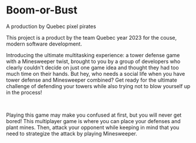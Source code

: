 # Boom-or-Bust
A production by Quebec pixel pirates 

This project is a product by the team Quebec year 2023 for the couse, modern software development. 


Introducing the ultimate multitasking experience: a tower defense game with a Minesweeper twist, 
brought to you by a group of developers who clearly couldn't decide on just one game idea and 
thought they had too much time on their hands. But hey, who needs a social life when you have tower
defense and Minesweeper combined? Get ready for the ultimate challenge of defending your towers while
also trying not to blow yourself up in the process!


​

Playing this game may make you confused at first, but you will never get bored! This multiplayer game
is where you can place your defenses and plant mines. Then,  attack your opponent while keeping in mind
that you need to strategize the attack by playing Minesweeper. 
